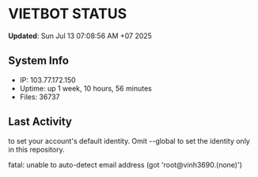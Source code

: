 # VIETBOT STATUS
**Updated**: Sun Jul 13 07:08:56 AM +07 2025

## System Info
- IP: 103.77.172.150
- Uptime: up 1 week, 10 hours, 56 minutes
- Files: 36737

## Last Activity

to set your account's default identity.
Omit --global to set the identity only in this repository.

fatal: unable to auto-detect email address (got 'root@vinh3690.(none)')
